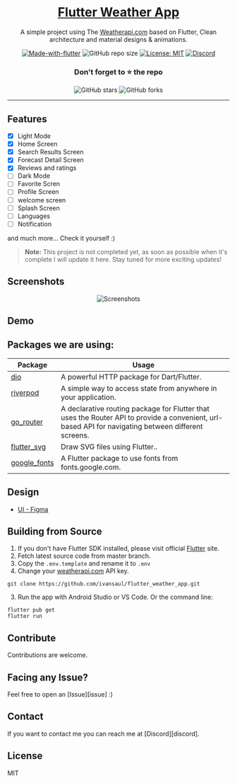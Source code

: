 <!-- ![Repo Banner](https://i.imgur.com/cHkkmpg.png) -->

<div align="center">

<h1 style="border-bottom: none">
    <b><a href="#">Flutter Weather App</a></b>
</h1>

A simple project using The [Weatherapi.com][weatherapi] based on Flutter, Clean architecture and material designs & animations.

[![Made-with-flutter](https://img.shields.io/badge/Made%20with-Flutter-orange)](https://flutter.dev/) 
![GitHub repo size](https://img.shields.io/github/repo-size/ivansaul/flutter_weather_app)
[![License: MIT](https://img.shields.io/badge/License-MIT-yellow.svg)](https://opensource.org/licenses/MIT)
[![Discord](https://img.shields.io/badge/-Discord-424549?style=social&logo=discord)](https://discord.gg/b72uAVBz6b)

### Don't forget to ⭐ the repo

![GitHub stars](https://img.shields.io/github/stars/ivansaul/flutter_weather_app?style=social)
![GitHub forks](https://img.shields.io/github/forks/ivansaul/flutter_weather_app?style=social) 

</div>

---

## Features

- [x] Light Mode
- [x] Home Screen
- [x] Search Results Screen
- [x] Forecast Detail Screen
- [x] Reviews and ratings
- [ ] Dark Mode
- [ ] Favorite Scren
- [ ] Profile Screen
- [ ] welcome screen
- [ ] Splash Screen
- [ ] Languages
- [ ] Notification

and much more...
Check it yourself :)

> **Note:** This project is not completed yet, as soon as possible when it's complete I will update it here. Stay tuned for more exciting updates!

## Screenshots

<p align="center">
  <img src="https://i.imgur.com/GY7zKdb.png" alt="Screenshots">
</p>

## Demo



## Packages we are using:

Package | Usage
------------ | -------------
[dio](https://pub.dev/packages/dio) | A powerful HTTP package for Dart/Flutter.
[riverpod](https://pub.dev/packages/riverpod) | A simple way to access state from anywhere in your application.
[go_router](https://pub.dev/packages/go_router) | A declarative routing package for Flutter that uses the Router API to provide a convenient, url-based API for navigating between different screens.
[flutter_svg](https://pub.dev/packages/flutter_svg) | Draw SVG files using Flutter..
[google_fonts](https://pub.dev/packages/google_fonts) | A Flutter package to use fonts from fonts.google.com.


## Design
- [UI - Figma](https://www.figma.com/community/file/1065545611963475042)

## Building from Source

1. If you don't have Flutter SDK installed, please visit official [Flutter](https://flutter.dev/) site.
2. Fetch latest source code from master branch.
3. Copy the `.env.template` and rename it to `.env`
4. Change your [weatherapi.com](http://weatherapi.com/) API key.

```
git clone https://github.com/ivansaul/flutter_weather_app.git
```

3. Run the app with Android Studio or VS Code. Or the command line:

```
flutter pub get
flutter run
```

## Contribute

Contributions are welcome.

## Facing any Issue?

Feel free to open an [Issue][issue] :)

## Contact
If you want to contact me you can reach me at [Discord][discord].

## License

MIT

[weatherapi]: https://www.weatherapi.com